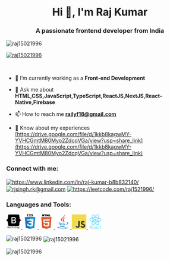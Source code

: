 <h1 align="center">Hi 👋, I'm Raj Kumar</h1>
<h3 align="center">A passionate frontend developer from India</h3>

<p align="left"> <img src="https://komarev.com/ghpvc/?username=raj15021996&label=Profile%20views&color=0e75b6&style=flat" alt="raj15021996" /> </p>

<p align="left"> <a href="https://github.com/ryo-ma/github-profile-trophy"><img src="https://github-profile-trophy.vercel.app/?username=raj15021996" alt="raj15021996" /></a> </p>

<p align="left"> <a href="https://twitter.com/" target="blank"><img src="https://img.shields.io/twitter/follow/?logo=twitter&style=for-the-badge" alt="" /></a> </p>

- 🌱 I’m currently working as a **Front-end Development**

- 💬 Ask me about **HTML,CSS,JavaScript,TypeScript,ReactJS,NextJS,React-Native,Firebase**

- 📫 How to reach me **rajlyf18@gmail.com**

- 📄 Know about my experiences [https://drive.google.com/file/d/1kkb8kagwMY-YVHCGmtM80Myo2ZdcqVGa/view?usp=share_link](https://drive.google.com/file/d/1kkb8kagwMY-YVHCGmtM80Myo2ZdcqVGa/view?usp=share_link)

<h3 align="left">Connect with me:</h3>
<p align="left">
  
<a href="https://linkedin.com/in/https://www.linkedin.com/in/raj-kumar-b8b832140/" target="blank"><img align="center" src="https://icons8.com/icon/13930/linkedin" alt="https://www.linkedin.com/in/raj-kumar-b8b832140/" height="30" width="40" /></a>
<a href="https://instagram.com/rjsingh.rk@gmail.com" target="blank"><img align="center" src="https://raw.githubusercontent.com/rahuldkjain/github-profile-readme-generator/master/src/images/icons/Social/instagram.svg" alt="rjsingh.rk@gmail.com" height="30" width="40" /></a>
<a href="https://www.leetcode.com/https://leetcode.com/raj1521996/" target="blank"><img align="center" src="https://raw.githubusercontent.com/rahuldkjain/github-profile-readme-generator/master/src/images/icons/Social/leet-code.svg" alt="https://leetcode.com/raj1521996/" height="30" width="40" /></a>
</p>

<h3 align="left">Languages and Tools:</h3>
<p align="left"> <a href="https://getbootstrap.com" target="_blank" rel="noreferrer"> <img src="https://raw.githubusercontent.com/devicons/devicon/master/icons/bootstrap/bootstrap-plain-wordmark.svg" alt="bootstrap" width="40" height="40"/> </a> <a href="https://www.w3schools.com/css/" target="_blank" rel="noreferrer"> <img src="https://raw.githubusercontent.com/devicons/devicon/master/icons/css3/css3-original-wordmark.svg" alt="css3" width="40" height="40"/> </a> <a href="https://www.w3.org/html/" target="_blank" rel="noreferrer"> <img src="https://raw.githubusercontent.com/devicons/devicon/master/icons/html5/html5-original-wordmark.svg" alt="html5" width="40" height="40"/> </a> <a href="https://www.java.com" target="_blank" rel="noreferrer"> <img src="https://raw.githubusercontent.com/devicons/devicon/master/icons/java/java-original.svg" alt="java" width="40" height="40"/> </a> <a href="https://developer.mozilla.org/en-US/docs/Web/JavaScript" target="_blank" rel="noreferrer"> <img src="https://raw.githubusercontent.com/devicons/devicon/master/icons/javascript/javascript-original.svg" alt="javascript" width="40" height="40"/> </a> <a href="https://reactjs.org/" target="_blank" rel="noreferrer"> <img src="https://raw.githubusercontent.com/devicons/devicon/master/icons/react/react-original-wordmark.svg" alt="react" width="40" height="40"/> </a> </p>

<p><img align="left" src="https://github-readme-stats.vercel.app/api/top-langs?username=raj15021996&show_icons=true&locale=en&layout=compact" alt="raj15021996" /></p>

<p>&nbsp;<img align="center" src="https://github-readme-stats.vercel.app/api?username=raj15021996&show_icons=true&locale=en" alt="raj15021996" /></p>

<p><img align="center" src="https://github-readme-streak-stats.herokuapp.com/?user=raj15021996&" alt="raj15021996" /></p>

